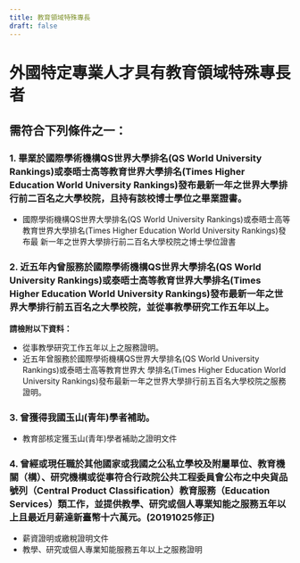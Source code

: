 ```yaml
---
title: 教育領域特殊專長
draft: false
---
```

# 外國特定專業人才具有教育領域特殊專長者

## 需符合下列條件**之一**：

### 1. 畢業於國際學術機構QS世界大學排名(QS World University Rankings)或泰晤士高等教育世界大學排名(Times Higher Education World University Rankings)發布最新一年之世界大學排行前二百名之大學校院，且持有該校博士學位之畢業證書。

* 國際學術機構QS世界大學排名(QS World University Rankings)或泰晤士高等教育世界大學排名(Times Higher Education World University Rankings)發布最 新一年之世界大學排行前二百名大學校院之博士學位證書

### 2.  近五年內曾服務於國際學術機構QS世界大學排名(QS World University Rankings)或泰晤士高等教育世界大學排名(Times Higher Education World University Rankings)發布最新一年之世界大學排行前五百名之大學校院，並從事教學研究工作五年以上。

**請檢附以下資料：**

* 從事教學研究工作五年以上之服務證明。
* 近五年曾服務於國際學術機構QS世界大學排名(QS World University Rankings)或泰晤士高等教育世界大 學排名(Times Higher Education World University Rankings)發布最新一年之世界大學排行前五百名大學校院之服務證明。

### 3. 曾獲得我國玉山(青年)學者補助。

* 教育部核定獲玉山(青年)學者補助之證明文件

### 4. 曾經或現任職於其他國家或我國之公私立學校及附屬單位、教育機關（構）、研究機構或從事符合行政院公共工程委員會公布之中央貨品號列（Central Product Classification）教育服務（Education Services）類工作，並提供教學、研究或個人專業知能之服務五年以上且最近月薪達新臺幣十六萬元。(20191025修正)

* 薪資證明或繳稅證明文件
* 教學、研究或個人專業知能服務五年以上之服務證明